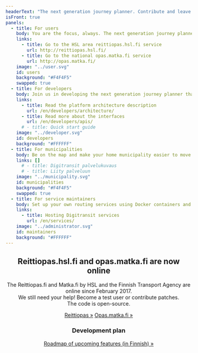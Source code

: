 ```yaml
---
headerText: "The next generation journey planner. Contribute and leave your mark!"
isFront: true
panels:
  - title: For users
    body: You are the focus, always. The next generation journey planner pinpoints your location and shows nearby routes, stops and timetables, in real time! Real time means that you will see the location of buses and trains, as well as the accurate times of arrival at the stops. No more time wasted waiting. The service filters unnecessary information and tells what is going on around you and how to get to your destination more conveniently. In the future, the real time service will cover the whole country.
    links:
      - title: Go to the HSL area reittiopas.hsl.fi service
        url: http://reittiopas.hsl.fi/
      - title: Go to the national opas.matka.fi service
        url: http://opas.matka.fi/
    image: "../user.svg"
    id: users
    background: "#F4F4F5"
    swapped: true
  - title: For developers
    body: Join us in developing the next generation journey planner that is used by hundreds of thousands of people every day. Probably by you, too. You can develop the service further as a whole or improve just one part of it. Make use of the code, create something new, and show it to others! You’ll be using state-of-the-art browser technology and will soon become familiar with the development environment. Roll up your sleeves and download Digitransit. The code is open-source.
    links:
      - title: Read the platform architecture description
        url: /en/developers/architecture/
      - title: Read more about the interfaces
        url: /en/developers/apis/
      # - title: Quick start guide
    image: "../developer.svg"
    id: developers
    background: "#FFFFFF"
  - title: For municipalities
    body: Be on the map and make your home municipality easier to move around. Join us in developing the next generation journey planner and get national visibility for your home municipality. Digitransit is an easy-to-access service platform provided by HSL, the Finnish Transport Agency and TVV LMJ Oy. Thanks to its open-source nature, all interested parties can participate in the development of the service. This is likely to result in better quality, improve security and provide data that is always up-to-date. Make sure that the route and timetable information for your municipality are available for the service platform.
    links: []
      # - title: Digitransit palvelukuvaus
      # - title: Liity palveluun
    image: "../municipality.svg"
    id: municipalities
    background: "#F4F4F5"
    swapped: true
  - title: For service maintainers
    body: Set up your own routing services using Docker containers and open source repositories from Digitransit.
    links:
      - title: Hosting Digitransit services
        url: /en/services/
    image: "../administrator.svg"
    id: maintainers
    background: "#FFFFFF"
---
```

<div style="text-align: center;">

## Reittiopas.hsl.fi and opas.matka.fi are now online

The Reittiopas.&zwnj;fi and Matka.&zwnj;fi by HSL and the Finnish Transport Agency are online since February 2017.<br />
We still need your help! Become a test user or contribute patches.<br />
The code is open-source.

<span class="large-link">[Reittiopas »](https://reittiopas.hsl.fi)</span>
<span class="large-link">[Opas.matka.fi »](https://opas.matka.fi)</span>

### Development plan
<span class="large-link">[Roadmap of upcoming features (in Finnish) »](../roadmap/)</span>
</div>
